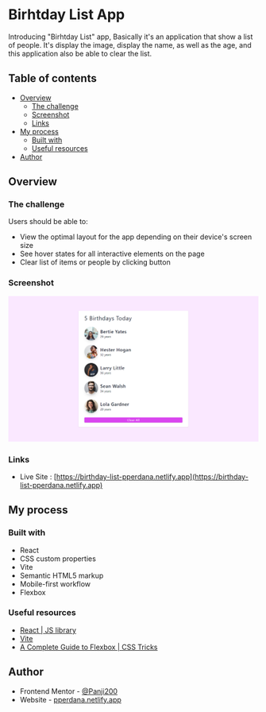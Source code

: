 # Birhtday List App
Introducing "Birhtday List" app, Basically it's an application that show a list of people. It's  display the image, display the name, as well as the age, and this application also be able to clear the list.
## Table of contents
- [Overview](#overview)
  - [The challenge](#the-challenge)
  - [Screenshot](#screenshot)
  - [Links](#links)
- [My process](#my-process)
  - [Built with](#built-with)
  - [Useful resources](#useful-resources)
- [Author](#author)

## Overview

### The challenge

Users should be able to:

- View the optimal layout for the app depending on their device's screen size
- See hover states for all interactive elements on the page
- Clear list of items or people by clicking button

### Screenshot

![](./src/images/desktop-preview.png)

### Links

- Live Site : [https://birthday-list-pperdana.netlify.app](https://birthday-list-pperdana.netlify.app)

## My process

### Built with

- React
- CSS custom properties
- Vite
- Semantic HTML5 markup
- Mobile-first workflow
- Flexbox

### Useful resources

- [React | JS library](https://reactjs.org/)
- [Vite](https://vitejs.dev/guide/)
- [A Complete Guide to Flexbox | CSS Tricks](https://css-tricks.com/snippets/css/a-guide-to-flexbox)

## Author

- Frontend Mentor - [@Panji200](https://www.frontendmentor.io/profile/Panji200)
- Website - [pperdana.netlify.app](https://pperdana.netlify.app)
